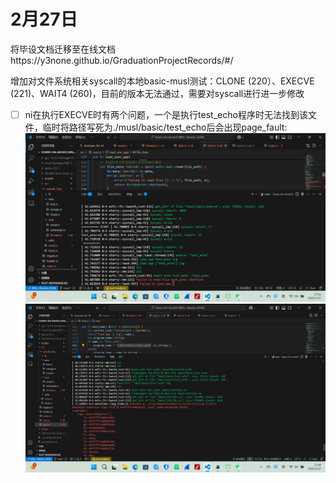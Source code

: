 # 2月27日

将毕设文档迁移至在线文档https://y3none.github.io/GraduationProjectRecords/#/

增加对文件系统相关syscall的本地basic-musl测试：CLONE (220）、EXECVE (221)、WAIT4 (260)，目前的版本无法通过，需要对syscall进行进一步修改

- [ ] ni在执行EXECVE时有两个问题，一个是执行test_echo程序时无法找到该文件，临时将路径写死为./musl/basic/test_echo后会出现page_fault:
![](../../asserts/day227-1.png ':class=myImageClass')
![](../../asserts/day227-2.png ':class=myImageClass')
